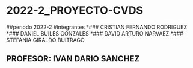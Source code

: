 # 2022-2_PROYECTO-CVDS
##periodo 2022-2
#integrantes
*### CRISTIAN FERNANDO RODRIGUEZ
*### DANIEL BUILES GONZALES
*### DAVID ARTURO NARVAEZ
*### STEFANIA GIRALDO BUITRAGO
## PROFESOR: IVAN DARIO SANCHEZ
